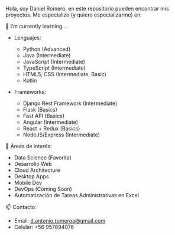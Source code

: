 
<!---
- 👋 Hi, I’m @d-antonio-romeroa
- 👀 I’m interested in ...
- 🌱 I’m currently learning ...
- 💞️ I’m looking to collaborate on ...
- 📫 How to reach me ...


d-antonio-romeroa/d-antonio-romeroa is a ✨ special ✨ repository because its `README.md` (this file) appears on your GitHub profile.
You can click the Preview link to take a look at your changes.
--->

Hola, soy Daniel Romero, en este repositorio pueden encontrar mis proyectos.
Me especializo (y quiero especializarme) en:

🌱 I’m currently learning ...

* Lenguajes:  
  - Python (Advanced)
  - Java (Intermediate)
  - JavaScript (Intermediate)
  - TypeScript (Intermediate)
  - HTML5, CSS (Intermediate, Basic)
  - Kotlin

* Frameworks:  
  - Django Rest Framework (Intermediate)
  - Flask (Basics)
  - Fast API (Basics)
  - Angular (Intermediate)
  - React + Redux (Basics)
  - NodeJS/Express (Intermediate)

👀 Áreas de interés:

* Data Science (Favorita)
* Desarrollo Web
* Cloud Architecture
* Desktop Apps
* Mobile Dev
* DevOps (Coming Soon)
* Automatización de Tareas Administrativas en Excel

📫 Contacto:

* Email: d.antonio.romeroa@gmail.com
* Celular: +56 957894076
